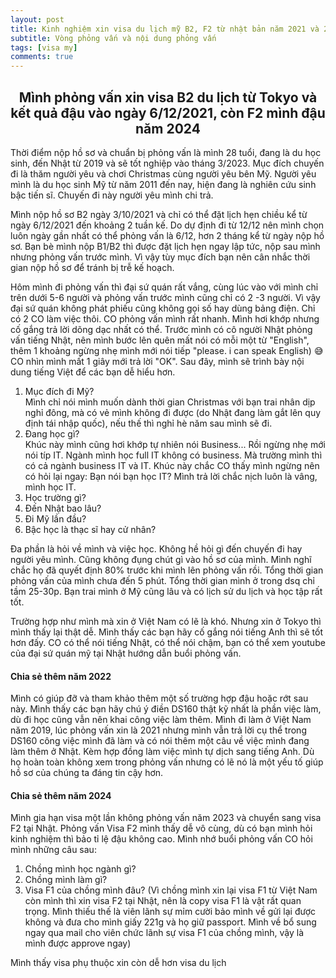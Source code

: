 ```yaml
---
layout: post
title: Kinh nghiệm xin visa du lịch mỹ B2, F2 từ nhật bản năm 2021 và 2024 (Phần 2)
subtitle: Vòng phỏng vấn và nội dung phỏng vấn
tags: [visa my]
comments: true
---
```


<h2 align="center"> Mình phỏng vấn xin visa B2 du lịch từ Tokyo và kết quả đậu vào ngày 6/12/2021, còn F2 mình đậu năm 2024 </h2>

Thời điểm nộp hồ sơ và chuẩn bị phỏng vấn là mình 28 tuổi, đang là du học sinh, đến Nhật từ 2019 và sẽ tốt nghiệp vào tháng 3/2023. Mục đích chuyến đi là thăm người yêu và chơi Christmas cùng người yêu bên Mỹ. Người yêu mình là du học sinh Mỹ từ năm 2011 đến nay, hiện đang là nghiên cứu sinh bậc tiến sĩ. Chuyến đi này người yêu mình chi trả.

Mình nộp hồ sơ B2 ngày 3/10/2021 và chỉ có thể đặt lịch hẹn chiều kể từ ngày 6/12/2021 đến khoảng 2 tuần kế. Do dự định đi từ 12/12 nên mình chọn luôn ngày gần nhất có thể phỏng vấn là 6/12, hơn 2 tháng kể từ ngày nộp hồ sơ. Bạn bè mình nộp B1/B2 thì được đặt lịch hẹn ngay lập tức, nộp sau mình nhưng phỏng vấn trước mình. Vì vậy tùy mục đích bạn nên cân nhắc thời gian nộp hồ sơ để tránh bị trễ kế hoạch.

Hôm mình đi phỏng vấn thì đại sứ quán rất vắng, cùng lúc vào với mình chỉ trên dưới 5-6 người và phỏng vấn trước mình cũng chỉ có 2 -3 người. Vì vậy đại sứ quán không phát phiếu cũng không gọi số hay dùng bảng điện. Chỉ có 2 CO làm việc thôi. CO phỏng vấn mình rất nhanh. Mình hơi khớp nhưng cố gắng trả lời dõng dạc nhất có thể. Trước mình có cô người Nhật phỏng vấn tiếng Nhật, nên mình bước lên quên mất nói có mỗi một từ "English", thêm 1 khoảng ngừng nhẹ mình mới nói tiếp "please. i can speak English) 😅 CO nhìn mình mất 1 giây mới trả lời "OK". Sau đây, mình sẽ trình bày nội dung tiếng Việt để các bạn dễ hiểu hơn.
1. Mục đích đi Mỹ?  
Mình chỉ nói mình muốn dành thời gian Christmas với bạn trai nhân dịp nghỉ đông, mà có vẻ mình không đi được (do Nhật đang làm gắt lên quy định tái nhập quốc), nếu thế thì nghỉ hè năm sau mình sẽ đi.
2. Đang học gì?  
Khúc này mình cũng hơi khớp tự nhiên nói Business... Rồi ngừng nhẹ mới nói típ IT. Ngành mình học full IT không có business. Mà trường mình thì có cả ngành business IT và IT. Khúc này chắc CO thấy mình ngừng nên có hỏi lại ngay: Bạn nói bạn học IT? Mình trả lời chắc nịch luôn là vâng, mình học IT.
3. Học trường gì?
4. Đến Nhật bao lâu?
5. Đi Mỹ lần đầu?
6. Bậc học là thạc sĩ hay cử nhân?

Đa phần là hỏi về mình và việc học. Không hề hỏi gì đến chuyến đi hay người yêu mình. Cũng không đụng chút gì vào hồ sơ của mình. Mình nghĩ chắc họ đã quyết định 80% trước khi mình lên phỏng vấn rồi. Tổng thời gian phỏng vấn của mình chưa đến 5 phút. Tổng thời gian mình ở trong dsq chỉ tầm 25-30p. Bạn trai mình ở Mỹ cũng lâu và có lịch sử du lịch và học tập rất tốt. 

Trường hợp như mình mà xin ở Việt Nam có lẽ là khó. Nhưng xin ở Tokyo thì mình thấy lại thật dễ. Mình thấy các bạn hãy cố gắng nói tiếng Anh thì sẽ tốt hơn đấy. CO có thể nói tiếng Nhật, có thể nói chậm, bạn có thể xem youtube của đại sứ quán mỹ tại Nhật hướng dẫn buổi phỏng vấn. 

#### Chia sẻ thêm năm 2022 

Mình có giúp đỡ và tham khảo thêm một số trường hợp đậu hoặc rớt sau này. Mình thấy các bạn hãy chú ý điền DS160 thật kỹ nhất là phần việc làm, dù đi học cũng vẫn nên khai công việc làm thêm. Mình đi làm ở Việt Nam năm 2019, lúc phỏng vấn xin là 2021 nhưng mình vẫn trả lời cụ thể trong DS160 công việc mình đã làm và có nói thêm một câu về việc mình đang làm thêm ở Nhật. Kèm hợp đồng làm việc mình tự dịch sang tiếng Anh. Dù họ hoàn toàn không xem trong phỏng vấn nhưng có lẽ nó là một yếu tố giúp hồ sơ của chúng ta đáng tin cậy hơn. 

#### Chia sẻ thêm năm 2024

Mình gia hạn visa một lần không phỏng vấn năm 2023 và chuyển sang visa F2 tại Nhật. Phỏng vấn Visa F2 mình thấy dễ vô cùng, dù có bạn mình hỏi kinh nghiệm thì bảo tỉ lệ đậu không cao. Mình nhớ buổi phỏng vấn CO hỏi mình những câu sau:
1. Chồng mình học ngành gì?
2. Chồng mình làm gì?
3. Visa F1 của chồng mình đâu? (Vì chồng mình xin lại visa F1 từ Việt Nam còn mình thì xin visa F2 tại Nhật, nên là copy visa F1 là vật rất quan trọng. Mình thiếu thế là viên lãnh sự mỉm cười bảo mình về gửi lại được không và đưa cho mình giấy 221g và họ giữ passport. Mình về bổ sung ngay qua mail cho viên chức lãnh sự visa F1 của chồng mình, vậy là mình được approve ngay)

Mình thấy visa phụ thuộc xin còn dễ hơn visa du lịch 


